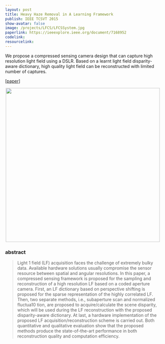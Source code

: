 ```yaml
---
layout: post
title: Heavy Haze Removal in A Learning Framework
publish: IEEE TCSVT 2015
show-avatar: false
image: /projects/LFCS/LFCSSystem.jpg
paperlink: https://ieeexplore.ieee.org/document/7168952
codelink: 
resourcelink: 
---
```


We propose a compressed sensing camera design that can capture high resolution light field using a DSLR. Based on a learnt light field disparity-aware dictionary, high quality light field can be reconstructed with limited number of captures. 
  
\[[paper](https://ieeexplore.ieee.org/document/7368916/)\]
  
<p align="center">
<img src="https://hotndy.github.io/projects/LFCS/LFCSSystem.jpg" width="500px"/>
</p>

### abstract
> Light 1 field (LF) acquisition faces the challenge of extremely bulky data. Available hardware solutions usually compromise the sensor resource between spatial and angular resolutions. In this paper, a compressed sensing framework is proposed for the sampling and reconstruction of a high resolution LF based on a coded aperture camera. First, an LF dictionary based on perspective shifting is proposed for the sparse representation of the highly correlated LF. Then, two separate methods, i.e., subaperture scan and normalized fluctua10
tion, are proposed to acquire/calculate the scene disparity, which will be used during the LF reconstruction with the proposed disparity-aware dictionary. At last, a hardware implementation of the proposed LF acquisition/reconstruction scheme is carried out. Both quantitative and qualitative evaluation show that the proposed methods produce the state-of-the-art performance in both reconstruction quality and computation efficiency.
